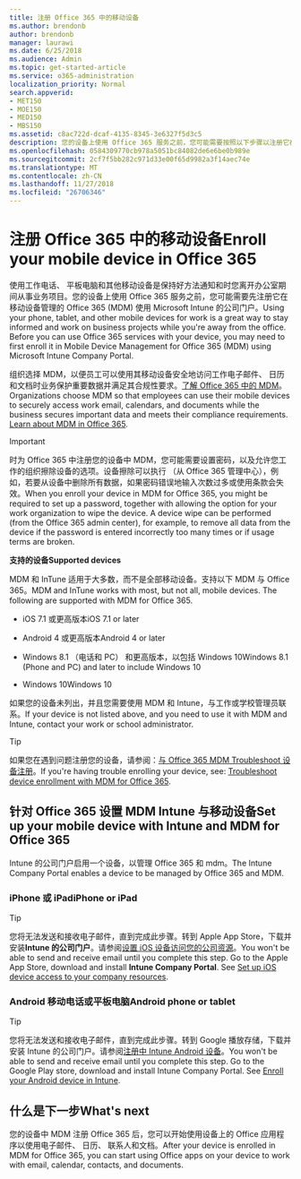 ```yaml
---
title: 注册 Office 365 中的移动设备
ms.author: brendonb
author: brendonb
manager: laurawi
ms.date: 6/25/2018
ms.audience: Admin
ms.topic: get-started-article
ms.service: o365-administration
localization_priority: Normal
search.appverid:
- MET150
- MOE150
- MED150
- MBS150
ms.assetid: c8ac722d-dcaf-4135-8345-3e6327f5d3c5
description: 您的设备上使用 Office 365 服务之前，您可能需要按照以下步骤以注册它在移动设备管理的 Office 365 (MDM)。添加您的工作或在首次向您的设备学校电子邮件帐户时执行此操作。
ms.openlocfilehash: 0584309770cb978a5051bc84082de6e6be0b989e
ms.sourcegitcommit: 2cf7f5bb282c971d33e00f65d9982a3f14aec74e
ms.translationtype: MT
ms.contentlocale: zh-CN
ms.lasthandoff: 11/27/2018
ms.locfileid: "26706346"
---
```

# <a name="enroll-your-mobile-device-in-office-365"></a><span data-ttu-id="13561-104">注册 Office 365 中的移动设备</span><span class="sxs-lookup"><span data-stu-id="13561-104">Enroll your mobile device in Office 365</span></span>

<span data-ttu-id="13561-p102">使用工作电话、 平板电脑和其他移动设备是保持好方法通知和时您离开办公室期间从事业务项目。您的设备上使用 Office 365 服务之前，您可能需要先注册它在移动设备管理的 Office 365 (MDM) 使用 Microsoft Intune 的公司门户。</span><span class="sxs-lookup"><span data-stu-id="13561-p102">Using your phone, tablet, and other mobile devices for work is a great way to stay informed and work on business projects while you're away from the office. Before you can use Office 365 services with your device, you may need to first enroll it in Mobile Device Management for Office 365 (MDM) using Microsoft Intune Company Portal.</span></span>
  
<span data-ttu-id="13561-p103">组织选择 MDM，以便员工可以使用其移动设备安全地访问工作电子邮件、 日历和文档时业务保护重要数据并满足其合规性要求。[了解 Office 365 中的 MDM](https://support.office.com/article/overview-of-mobile-device-management-mdm-for-office-365-faa7d8e5-645d-4d59-839c-c8d4c1869e4a)。</span><span class="sxs-lookup"><span data-stu-id="13561-p103">Organizations choose MDM so that employees can use their mobile devices to securely access work email, calendars, and documents while the business secures important data and meets their compliance requirements. [Learn about MDM in Office 365](https://support.office.com/article/overview-of-mobile-device-management-mdm-for-office-365-faa7d8e5-645d-4d59-839c-c8d4c1869e4a).</span></span>
  
> [!IMPORTANT]
> <span data-ttu-id="13561-p104">时为 Office 365 中注册您的设备中 MDM，您可能需要设置密码，以及允许您工作的组织擦除设备的选项。设备擦除可以执行 （从 Office 365 管理中心），例如，若要从设备中删除所有数据，如果密码错误地输入次数过多或使用条款会失效。</span><span class="sxs-lookup"><span data-stu-id="13561-p104">When you enroll your device in MDM for Office 365, you might be required to set up a password, together with allowing the option for your work organization to wipe the device. A device wipe can be performed (from the Office 365 admin center), for example, to remove all data from the device if the password is entered incorrectly too many times or if usage terms are broken.</span></span> 
  
 <span data-ttu-id="13561-111">**支持的设备**</span><span class="sxs-lookup"><span data-stu-id="13561-111">**Supported devices**</span></span>
  
<span data-ttu-id="13561-p105">MDM 和 InTune 适用于大多数，而不是全部移动设备。支持以下 MDM 与 Office 365。</span><span class="sxs-lookup"><span data-stu-id="13561-p105">MDM and InTune works with most, but not all, mobile devices. The following are supported with MDM for Office 365.</span></span>
  
- <span data-ttu-id="13561-114">iOS 7.1 或更高版本</span><span class="sxs-lookup"><span data-stu-id="13561-114">iOS 7.1 or later</span></span>
    
- <span data-ttu-id="13561-115">Android 4 或更高版本</span><span class="sxs-lookup"><span data-stu-id="13561-115">Android 4 or later</span></span>
    
- <span data-ttu-id="13561-116">Windows 8.1 （电话和 PC） 和更高版本，以包括 Windows 10</span><span class="sxs-lookup"><span data-stu-id="13561-116">Windows 8.1 (Phone and PC) and later to include Windows 10</span></span>
    
- <span data-ttu-id="13561-117">Windows 10</span><span class="sxs-lookup"><span data-stu-id="13561-117">Windows 10</span></span>
    
<span data-ttu-id="13561-118">如果您的设备未列出，并且您需要使用 MDM 和 Intune，与工作或学校管理员联系。</span><span class="sxs-lookup"><span data-stu-id="13561-118">If your device is not listed above, and you need to use it with MDM and Intune, contact your work or school administrator.</span></span>
  
> [!TIP]
> <span data-ttu-id="13561-119">如果您在遇到问题注册您的设备，请参阅：[与 Office 365 MDM Troubleshoot 设备注册](https://support.office.com/article/Troubleshoot-device-enrollment-with-MDM-for-Office-365-c863b2bf-45f3-483a-ba05-29fc7f4d6434)。</span><span class="sxs-lookup"><span data-stu-id="13561-119">If you're having trouble enrolling your device, see: [Troubleshoot device enrollment with MDM for Office 365](https://support.office.com/article/Troubleshoot-device-enrollment-with-MDM-for-Office-365-c863b2bf-45f3-483a-ba05-29fc7f4d6434).</span></span> 
  
## <a name="set-up-your-mobile-device-with-intune-and-mdm-for-office-365"></a><span data-ttu-id="13561-120">针对 Office 365 设置 MDM Intune 与移动设备</span><span class="sxs-lookup"><span data-stu-id="13561-120">Set up your mobile device with Intune and MDM for Office 365</span></span>

<span data-ttu-id="13561-121">Intune 的公司门户启用一个设备，以管理 Office 365 和 mdm。</span><span class="sxs-lookup"><span data-stu-id="13561-121">The Intune Company Portal enables a device to be managed by Office 365 and MDM.</span></span>
  
### <a name="iphone-or-ipad"></a><span data-ttu-id="13561-122">iPhone 或 iPad</span><span class="sxs-lookup"><span data-stu-id="13561-122">iPhone or iPad</span></span>

> [!TIP]
> <span data-ttu-id="13561-p106">您将无法发送和接收电子邮件，直到完成此步骤。转到 Apple App Store，下载并安装**Intune 的公司门户**。请参阅[设置 iOS 设备访问您的公司资源](https://docs.microsoft.com/intune-user-help/enroll-your-device-in-intune-ios)。</span><span class="sxs-lookup"><span data-stu-id="13561-p106">You won't be able to send and receive email until you complete this step. Go to the Apple App Store, download and install **Intune Company Portal**. See [Set up iOS device access to your company resources](https://docs.microsoft.com/intune-user-help/enroll-your-device-in-intune-ios).</span></span> 
    
### <a name="android-phone-or-tablet"></a><span data-ttu-id="13561-126">Android 移动电话或平板电脑</span><span class="sxs-lookup"><span data-stu-id="13561-126">Android phone or tablet</span></span>

> [!TIP]
> <span data-ttu-id="13561-p107">您将无法发送和接收电子邮件，直到完成此步骤。转到 Google 播放存储，下载并安装 Intune 的公司门户。请参阅[注册中 Intune Android 设备](https://docs.microsoft.com/intune-user-help/enroll-your-device-in-intune-android)。</span><span class="sxs-lookup"><span data-stu-id="13561-p107">You won't be able to send and receive email until you complete this step. Go to the Google Play store, download and install Intune Company Portal. See [Enroll your Android device in Intune](https://docs.microsoft.com/intune-user-help/enroll-your-device-in-intune-android).</span></span> 
    
## <a name="whats-next"></a><span data-ttu-id="13561-130">什么是下一步</span><span class="sxs-lookup"><span data-stu-id="13561-130">What's next</span></span>

<span data-ttu-id="13561-131">您的设备中 MDM 注册 Office 365 后，您可以开始使用设备上的 Office 应用程序以使用电子邮件、 日历、 联系人和文档。</span><span class="sxs-lookup"><span data-stu-id="13561-131">After your device is enrolled in MDM for Office 365, you can start using Office apps on your device to work with email, calendar, contacts, and documents.</span></span>
  

